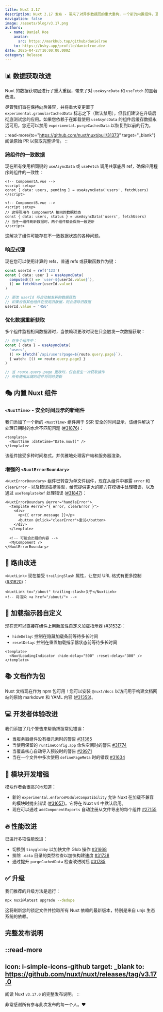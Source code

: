 ```yaml
---
title: Nuxt 3.17
description: Nuxt 3.17 发布 - 带来了对异步数据层的重大重构，一个新的内置组件，更好的警告和性能改善！
navigation: false
image: /assets/blog/v3.17.png
authors:
  - name: Daniel Roe
    avatar:
      src: https://markhub.top/github/danielroe
    to: https://bsky.app/profile/danielroe.dev
date: 2025-04-27T10:00:00.000Z
category: Release
---
```


## 📊 数据获取改进

Nuxt 的数据获取层进行了重大重组，带来了对 `useAsyncData` 和 `useFetch` 的显著改进。

尽管我们旨在保持向后兼容，并将重大变更置于 `experimental.granularCachedData` 标志之下（默认禁用），但我们建议在升级后彻底测试您的应用。如果您依赖于在卸载使用 `useAsyncData` 的组件后缓存数据永远可用，您还可以禁用 `experimental.purgeCachedData` 以恢复到以前的行为。

::read-more{to="https://github.com/nuxt/nuxt/pull/31373" target="_blank"}
阅读原始 PR 以获取完整详情。
::

### 跨组件的一致数据

现在所有使用相同键的 `useAsyncData` 或 `useFetch` 调用共享底层 ref，确保应用程序跨组件的一致性：

```vue
<!-- ComponentA.vue -->
<script setup>
const { data: users, pending } = useAsyncData('users', fetchUsers)
</script>

<!-- ComponentB.vue -->
<script setup>
// 这将引用与 ComponentA 相同的数据状态
const { data: users, status } = useAsyncData('users', fetchUsers)
// 当任一组件刷新数据时，两个组件都会保持一致更新
</script>
```

这解决了组件可能存在不一致数据状态的各种问题。

### 响应式键

现在您可以使用计算的 refs、普通 refs 或获取函数作为键：

```ts
const userId = ref('123')
const { data: user } = useAsyncData(
  computed(() => `user-${userId.value}`),
  () => fetchUser(userId.value)
)

// 更改 userId 将自动触发新的数据获取
// 如果没有其他组件在使用旧数据，则会清除旧数据
userId.value = '456'
```

### 优化数据重新获取

多个组件监视相同数据源时，当依赖项更改时现在只会触发一次数据获取：

```ts
// 在多个组件中：
const { data } = useAsyncData(
  'users', 
  () => $fetch(`/api/users?page=${route.query.page}`),
  { watch: [() => route.query.page] }
)

// 当 route.query.page 更改时，仅会发生一次获取操作
// 所有使用此键的组件将同时更新
```

## 🎭 内置 Nuxt 组件

### `<NuxtTime>` - 安全时间显示的新组件

我们添加了一个新的 `<NuxtTime>` 组件用于 SSR 安全的时间显示，该组件解决了处理日期时的水合不匹配问题 ([#31876](https://github.com/nuxt/nuxt/pull/31876))：

```vue
<template>
  <NuxtTime :datetime="Date.now()" />
</template>
```

该组件接受多种时间格式，并优雅地处理客户端和服务器渲染。

### 增强的 `<NuxtErrorBoundary>`

`<NuxtErrorBoundary>` 组件已转变为单文件组件，现在从组件中暴露 `error` 和 `clearError` - 以及错误插槽类型，给您提供更大的能力在模板中处理错误，以及通过 `useTemplateRef` 处理错误 ([#31847](https://github.com/nuxt/nuxt/pull/31847))：

```vue
<NuxtErrorBoundary @error="handleError">
  <template #error="{ error, clearError }">
    <div>
      <p>{{ error.message }}</p>
      <button @click="clearError">重试</button>
    </div>
  </template>
  
  <!-- 可能会出错的内容 -->
  <MyComponent />
</NuxtErrorBoundary>
```

## 🔗 路由改进

`<NuxtLink>` 现在接受 `trailingSlash` 属性，让您对 URL 格式有更多控制 ([#31820](https://github.com/nuxt/nuxt/pull/31820))：

```vue
<NuxtLink to="/about" trailing-slash>关于</NuxtLink>
<!-- 将渲染 <a href="/about/"> -->
```

## 🔄 加载指示器自定义

现在您可以直接在组件上用新属性自定义加载指示器 ([#31532](https://github.com/nuxt/nuxt/pull/31532))：

- `hideDelay`: 控制在隐藏加载条前等待多长时间
- `resetDelay`: 控制在重置加载指示器状态前等待多长时间

```vue
<template>
  <NuxtLoadingIndicator :hide-delay="500" :reset-delay="300" />
</template>
```

## 📚 文档作为包

Nuxt 文档现在作为 npm 包可用！您可以安装 `@nuxt/docs` 以访问用于构建文档网站的原始 markdown 和 YAML 内容 ([#31353](https://github.com/nuxt/nuxt/pull/31353))。

## 💻 开发者体验改进

我们添加了几个警告来帮助捕捉常见错误：

- 当服务器组件没有根元素时的警告 [#31365](https://github.com/nuxt/nuxt/pull/31365)
- 当使用保留的 `runtimeConfig.app` 命名空间时的警告 [#31774](https://github.com/nuxt/nuxt/pull/31774)
- 当覆盖核心自动导入预设时的警告 [#29971](https://github.com/nuxt/nuxt/pull/29971)
- 当在一个文件中多次使用 `definePageMeta` 时的错误 [#31634](https://github.com/nuxt/nuxt/pull/31634)

## 🔌 模块开发增强

模块作者会很高兴地知道：

- 新的 `experimental.enforceModuleCompatibility` 允许 Nuxt 在加载不兼容的模块时抛出错误 ([#31657](https://github.com/nuxt/nuxt/pull/31657))。它将在 Nuxt v4 中默认启用。
- 现在可以通过 `addComponentExports` 自动注册从文件导出的每个组件 [#27155](https://github.com/nuxt/nuxt/pull/27155)

## 🔥 性能改进

已进行多项性能改进：

- 切换到 `tinyglobby` 以加快文件 Glob 操作 [#31668](https://github.com/nuxt/nuxt/pull/31668)
- 排除 `.data` 目录的类型检查以加快构建速度 [#31738](https://github.com/nuxt/nuxt/pull/31738)
- 通过提升 `purgeCachedData` 检查改进树摇 [#31785](https://github.com/nuxt/nuxt/pull/31785)

## ✅ 升级

我们推荐的升级方法是运行：

```sh
npx nuxi@latest upgrade --dedupe
```

这将刷新您的锁定文件并拉取所有 Nuxt 依赖的最新版本，特别是来自 unjs 生态系统的依赖。

## 完整发布说明

::read-more
---
icon: i-simple-icons-github
target: _blank
to: https://github.com/nuxt/nuxt/releases/tag/v3.17.0
---
阅读 Nuxt `v3.17.0` 的完整发布说明。
::

非常感谢所有参与此次发布的每一个人。❤️
